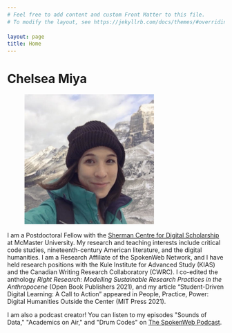 ```yaml
---
# Feel free to add content and custom Front Matter to this file.
# To modify the layout, see https://jekyllrb.com/docs/themes/#overriding-theme-defaults

layout: page
title: Home
---
```

# Chelsea Miya

<!-- ![profile image](https://spokenweb.ca/wp-content/uploads/2020/02/unnamed-400x400.jpg) -->

<figure>
<img src="./assets/img/miya-bio.jpeg" alt="miya" height="300"/>
</figure>

I am a Postdoctoral Fellow with the [Sherman Centre for Digital Scholarship](https://scds.ca/) at McMaster University. My research and teaching interests include critical code studies, nineteenth-century American literature, and the digital humanities. I am a Research Affiliate of the SpokenWeb Network, and I have held research positions with the Kule Institute for Advanced Study (KIAS) and the Canadian Writing Research Collaboratory (CWRC). I co-edited the anthology *Right Research: Modelling Sustainable Research Practices in the Anthropocene* (Open Book Publishers 2021), and my article “Student-Driven Digital Learning: A Call to Action” appeared in People, Practice, Power: Digital Humanities Outside the Center (MIT Press 2021).

I am also a podcast creator! You can listen to my episodes "Sounds of Data," "Academics on Air," and "Drum Codes" on [The SpokenWeb Podcast](https://spokenweb.ca/podcast/spokenweb-podcast/).
